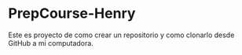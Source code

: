 # PrepCourse-Henry
Este es proyecto de como crear un repositorio y como clonarlo desde GitHub a mi computadora.

